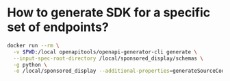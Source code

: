 # How to generate SDK for a specific set of endpoints?

```bash
docker run --rm \
  -v $PWD:/local openapitools/openapi-generator-cli generate \
  --input-spec-root-directory /local/sponsored_display/schemas \
  -g python \
  -o /local/sponsored_display --additional-properties=generateSourceCodeOnly=true
```